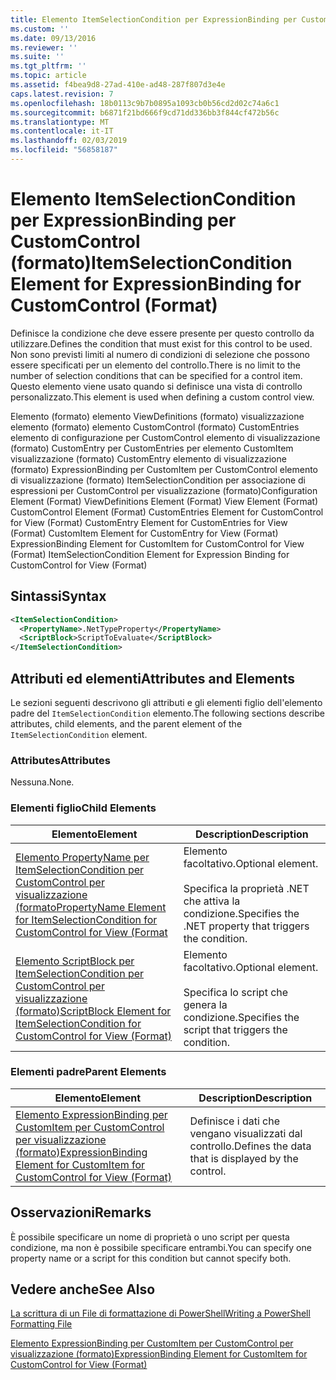 ```yaml
---
title: Elemento ItemSelectionCondition per ExpressionBinding per CustomControl (formato) | Microsoft Docs
ms.custom: ''
ms.date: 09/13/2016
ms.reviewer: ''
ms.suite: ''
ms.tgt_pltfrm: ''
ms.topic: article
ms.assetid: f4bea9d8-27ad-410e-ad48-287f807d3e4e
caps.latest.revision: 7
ms.openlocfilehash: 18b0113c9b7b0895a1093cb0b56cd2d02c74a6c1
ms.sourcegitcommit: b6871f21bd666f9cd71dd336bb3f844cf472b56c
ms.translationtype: MT
ms.contentlocale: it-IT
ms.lasthandoff: 02/03/2019
ms.locfileid: "56858187"
---
```

# <a name="itemselectioncondition-element-for-expressionbinding-for-customcontrol-format"></a><span data-ttu-id="454df-102">Elemento ItemSelectionCondition per ExpressionBinding per CustomControl (formato)</span><span class="sxs-lookup"><span data-stu-id="454df-102">ItemSelectionCondition Element for ExpressionBinding for CustomControl (Format)</span></span>

<span data-ttu-id="454df-103">Definisce la condizione che deve essere presente per questo controllo da utilizzare.</span><span class="sxs-lookup"><span data-stu-id="454df-103">Defines the condition that must exist for this control to be used.</span></span> <span data-ttu-id="454df-104">Non sono previsti limiti al numero di condizioni di selezione che possono essere specificati per un elemento del controllo.</span><span class="sxs-lookup"><span data-stu-id="454df-104">There is no limit to the number of selection conditions that can be specified for a control item.</span></span> <span data-ttu-id="454df-105">Questo elemento viene usato quando si definisce una vista di controllo personalizzato.</span><span class="sxs-lookup"><span data-stu-id="454df-105">This element is used when defining a custom control view.</span></span>

<span data-ttu-id="454df-106">Elemento (formato) elemento ViewDefinitions (formato) visualizzazione elemento (formato) elemento CustomControl (formato) CustomEntries elemento di configurazione per CustomControl elemento di visualizzazione (formato) CustomEntry per CustomEntries per elemento CustomItem visualizzazione (formato) CustomEntry elemento di visualizzazione (formato) ExpressionBinding per CustomItem per CustomControl elemento di visualizzazione (formato) ItemSelectionCondition per associazione di espressioni per CustomControl per visualizzazione (formato)</span><span class="sxs-lookup"><span data-stu-id="454df-106">Configuration Element (Format) ViewDefinitions Element (Format) View Element (Format) CustomControl Element (Format) CustomEntries Element for CustomControl for View (Format) CustomEntry Element for CustomEntries for View (Format) CustomItem Element for CustomEntry for View (Format) ExpressionBinding Element for CustomItem for CustomControl for View (Format) ItemSelectionCondition Element for Expression Binding for CustomControl for View (Format)</span></span>

## <a name="syntax"></a><span data-ttu-id="454df-107">Sintassi</span><span class="sxs-lookup"><span data-stu-id="454df-107">Syntax</span></span>

```xml
<ItemSelectionCondition>
  <PropertyName>.NetTypeProperty</PropertyName>
  <ScriptBlock>ScriptToEvaluate</ScriptBlock>
</ItemSelectionCondition>
```

## <a name="attributes-and-elements"></a><span data-ttu-id="454df-108">Attributi ed elementi</span><span class="sxs-lookup"><span data-stu-id="454df-108">Attributes and Elements</span></span>

<span data-ttu-id="454df-109">Le sezioni seguenti descrivono gli attributi e gli elementi figlio dell'elemento padre del `ItemSelectionCondition` elemento.</span><span class="sxs-lookup"><span data-stu-id="454df-109">The following sections describe attributes, child elements, and the parent element of the `ItemSelectionCondition` element.</span></span>

### <a name="attributes"></a><span data-ttu-id="454df-110">Attributes</span><span class="sxs-lookup"><span data-stu-id="454df-110">Attributes</span></span>

<span data-ttu-id="454df-111">Nessuna.</span><span class="sxs-lookup"><span data-stu-id="454df-111">None.</span></span>

### <a name="child-elements"></a><span data-ttu-id="454df-112">Elementi figlio</span><span class="sxs-lookup"><span data-stu-id="454df-112">Child Elements</span></span>

|<span data-ttu-id="454df-113">Elemento</span><span class="sxs-lookup"><span data-stu-id="454df-113">Element</span></span>|<span data-ttu-id="454df-114">Description</span><span class="sxs-lookup"><span data-stu-id="454df-114">Description</span></span>|
|-------------|-----------------|
|[<span data-ttu-id="454df-115">Elemento PropertyName per ItemSelectionCondition per CustomControl per visualizzazione (formato</span><span class="sxs-lookup"><span data-stu-id="454df-115">PropertyName Element for ItemSelectionCondition for CustomControl for View (Format</span></span>](./propertyname-element-for-itemselectioncondition-for-customcontrol-for-view-format.md)|<span data-ttu-id="454df-116">Elemento facoltativo.</span><span class="sxs-lookup"><span data-stu-id="454df-116">Optional element.</span></span><br /><br /> <span data-ttu-id="454df-117">Specifica la proprietà .NET che attiva la condizione.</span><span class="sxs-lookup"><span data-stu-id="454df-117">Specifies the .NET property that triggers the condition.</span></span>|
|[<span data-ttu-id="454df-118">Elemento ScriptBlock per ItemSelectionCondition per CustomControl per visualizzazione (formato)</span><span class="sxs-lookup"><span data-stu-id="454df-118">ScriptBlock Element for ItemSelectionCondition for CustomControl for View (Format)</span></span>](./scriptblock-element-for-itemselectioncondition-for-customcontrol-for-view-format.md)|<span data-ttu-id="454df-119">Elemento facoltativo.</span><span class="sxs-lookup"><span data-stu-id="454df-119">Optional element.</span></span><br /><br /> <span data-ttu-id="454df-120">Specifica lo script che genera la condizione.</span><span class="sxs-lookup"><span data-stu-id="454df-120">Specifies the script that triggers the condition.</span></span>|

### <a name="parent-elements"></a><span data-ttu-id="454df-121">Elementi padre</span><span class="sxs-lookup"><span data-stu-id="454df-121">Parent Elements</span></span>

|<span data-ttu-id="454df-122">Elemento</span><span class="sxs-lookup"><span data-stu-id="454df-122">Element</span></span>|<span data-ttu-id="454df-123">Description</span><span class="sxs-lookup"><span data-stu-id="454df-123">Description</span></span>|
|-------------|-----------------|
|[<span data-ttu-id="454df-124">Elemento ExpressionBinding per CustomItem per CustomControl per visualizzazione (formato)</span><span class="sxs-lookup"><span data-stu-id="454df-124">ExpressionBinding Element for CustomItem for CustomControl for View (Format)</span></span>](./expressionbinding-element-for-customitem-for-customcontrol-for-view-format.md)|<span data-ttu-id="454df-125">Definisce i dati che vengano visualizzati dal controllo.</span><span class="sxs-lookup"><span data-stu-id="454df-125">Defines the data that is displayed by the control.</span></span>|

## <a name="remarks"></a><span data-ttu-id="454df-126">Osservazioni</span><span class="sxs-lookup"><span data-stu-id="454df-126">Remarks</span></span>

<span data-ttu-id="454df-127">È possibile specificare un nome di proprietà o uno script per questa condizione, ma non è possibile specificare entrambi.</span><span class="sxs-lookup"><span data-stu-id="454df-127">You can specify one property name or a script for this condition but cannot specify both.</span></span>

## <a name="see-also"></a><span data-ttu-id="454df-128">Vedere anche</span><span class="sxs-lookup"><span data-stu-id="454df-128">See Also</span></span>

[<span data-ttu-id="454df-129">La scrittura di un File di formattazione di PowerShell</span><span class="sxs-lookup"><span data-stu-id="454df-129">Writing a PowerShell Formatting File</span></span>](./writing-a-powershell-formatting-file.md)

[<span data-ttu-id="454df-130">Elemento ExpressionBinding per CustomItem per CustomControl per visualizzazione (formato)</span><span class="sxs-lookup"><span data-stu-id="454df-130">ExpressionBinding Element for CustomItem for CustomControl for View (Format)</span></span>](./expressionbinding-element-for-customitem-for-customcontrol-for-view-format.md)

